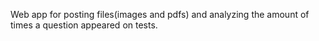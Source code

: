 Web app for posting files(images and pdfs) and analyzing the amount of times a question appeared on tests.
